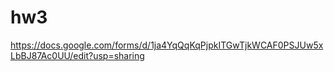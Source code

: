 # hw3
https://docs.google.com/forms/d/1ja4YqQqKqPjpkITGwTjkWCAF0PSJUw5xLbBJ87Ac0UU/edit?usp=sharing
